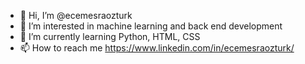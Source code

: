 - 👋 Hi, I’m @ecemesraozturk
- 👀 I’m interested in machine learning and back end development
- 🌱 I’m currently learning Python, HTML, CSS
- 📫 How to reach me https://www.linkedin.com/in/ecemesraozturk/

<!---
ecemesraozturk/ecemesraozturk is a ✨ special ✨ repository because its `README.md` (this file) appears on your GitHub profile.
You can click the Preview link to take a look at your changes.
--->
